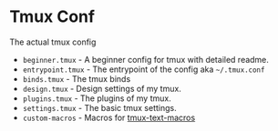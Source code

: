 # Tmux Conf
The actual tmux config

* `beginner.tmux` - A beginner config for tmux with detailed readme.
* `entrypoint.tmux` - The entrypoint of the config aka `~/.tmux.conf`
* `binds.tmux` - The tmux binds
* `design.tmux` - Design settings of my tmux.
* `plugins.tmux` - The plugins of my tmux.
* `settings.tmux` - The basic tmux settings.
* `custom-macros` - Macros for [tmux-text-macros](https://github.com/Neo-Oli/tmux-text-macros)
